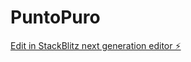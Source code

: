# PuntoPuro

[Edit in StackBlitz next generation editor ⚡️](https://stackblitz.com/~/github.com/EthAnalysis/PuntoPuro)
